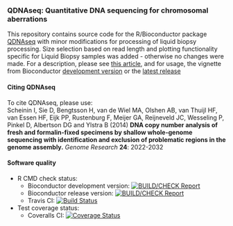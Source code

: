### QDNAseq: Quantitative DNA sequencing for chromosomal aberrations

This repository contains source code for the R/Bioconductor package
[QDNAseq](http://bioconductor.org/packages/release/bioc/html/QDNAseq.html) with minor modifications for processing of liquid biopsy processing. Size selection based on read length and plotting functionality specific for Liquid Biopsy samples was added - otherwise no changes were made.
For a description, please see
[this article](http://genome.cshlp.org/content/24/12/2022.long),
and for usage, the vignette from Bioconductor
[development version](http://bioconductor.org/packages/devel/bioc/vignettes/QDNAseq/inst/doc/QDNAseq.pdf)
or the
[latest release](http://bioconductor.org/packages/release/bioc/vignettes/QDNAseq/inst/doc/QDNAseq.pdf)

#### Citing QDNAseq

To cite QDNAseq, please use:  
Scheinin I, Sie D, Bengtsson H, van de Wiel MA, Olshen AB, van Thuijl HF, van
Essen HF, Eijk PP, Rustenburg F, Meijer GA, Reijneveld JC, Wesseling P, Pinkel
D, Albertson DG and Ylstra B (2014) **DNA copy number analysis of fresh and
formalin-fixed specimens by shallow whole-genome sequencing with identification
and exclusion of problematic regions in the genome assembly.** *Genome
Research* **24**: 2022-2032

#### Software quality

* R CMD check status:
  - Bioconductor development version: [![BUILD/CHECK Report](http://bioconductor.org/shields/build/devel/bioc/QDNAseq.svg)](http://master.bioconductor.org/checkResults/devel/bioc-LATEST/QDNAseq/)
  - Bioconductor release version: [![BUILD/CHECK Report](http://bioconductor.org/shields/build/release/bioc/QDNAseq.svg)](http://master.bioconductor.org/checkResults/release/bioc-LATEST/QDNAseq/)
  - Travis CI: [![Build Status](https://travis-ci.org/ccagc/QDNAseq.svg?branch=master)](https://travis-ci.org/ccagc/QDNAseq)
* Test coverage status:
  - Coveralls CI: [![Coverage Status](https://coveralls.io/repos/ccagc/QDNAseq/badge.png?branch=master)](https://coveralls.io/r/ccagc/QDNAseq?branch=master)
